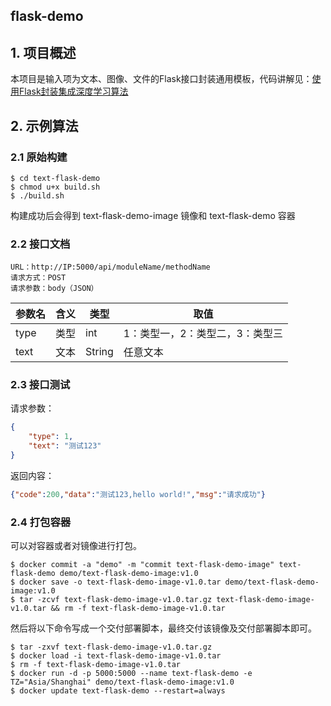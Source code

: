 ## flask-demo

## 1. 项目概述

本项目是输入项为文本、图像、文件的Flask接口封装通用模板，代码讲解见：[使用Flask封装集成深度学习算法](https://www.eula.club/blogs/使用Flask封装集成深度学习算法.html)

## 2. 示例算法

### 2.1 原始构建

```
$ cd text-flask-demo
$ chmod u+x build.sh
$ ./build.sh
```

构建成功后会得到 text-flask-demo-image 镜像和 text-flask-demo 容器

### 2.2 接口文档

```
URL：http://IP:5000/api/moduleName/methodName
请求方式：POST
请求参数：body（JSON）
```

| 参数名 | 含义 | 类型   | 取值                            |
| ------ | ---- | ------ | ------------------------------- |
| type   | 类型 | int    | 1：类型一，2：类型二，3：类型三 |
| text   | 文本 | String | 任意文本                        |

### 2.3 接口测试

请求参数：

```json
{
    "type": 1,
    "text": "测试123"
}
```

返回内容：

```json
{"code":200,"data":"测试123,hello world!","msg":"请求成功"}
```

### 2.4 打包容器

可以对容器或者对镜像进行打包。

```
$ docker commit -a "demo" -m "commit text-flask-demo-image" text-flask-demo demo/text-flask-demo-image:v1.0
$ docker save -o text-flask-demo-image-v1.0.tar demo/text-flask-demo-image:v1.0
$ tar -zcvf text-flask-demo-image-v1.0.tar.gz text-flask-demo-image-v1.0.tar && rm -f text-flask-demo-image-v1.0.tar
```

然后将以下命令写成一个交付部署脚本，最终交付该镜像及交付部署脚本即可。

```
$ tar -zxvf text-flask-demo-image-v1.0.tar.gz
$ docker load -i text-flask-demo-image-v1.0.tar
$ rm -f text-flask-demo-image-v1.0.tar
$ docker run -d -p 5000:5000 --name text-flask-demo -e TZ="Asia/Shanghai" demo/text-flask-demo-image:v1.0
$ docker update text-flask-demo --restart=always
```

